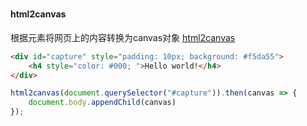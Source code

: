 # 

#### html2canvas
根据元素将网页上的内容转换为canvas对象
[html2canvas](http://html2canvas.hertzen.com/)
```html
<div id="capture" style="padding: 10px; background: #f5da55">
    <h4 style="color: #000; ">Hello world!</h4>
</div>
```

```javascript
html2canvas(document.querySelector("#capture")).then(canvas => {
    document.body.appendChild(canvas)
});
```

